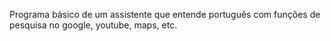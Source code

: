 Programa básico de um assistente que entende português com funções de pesquisa no google, youtube, maps, etc.
  
